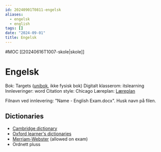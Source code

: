 ```yaml
---
id: 20240901T0811-engelsk
aliases:
  - engelsk
  - english
tags: []
date: "2024-09-01"
title: Engelsk
---
```


#MOC [[20240616T1007-skole|skole]]

# Engelsk

Bok: Targets ([unibok](https://unibok.no), ikke fysisk bok)
Digitalt klasserom: itslearning
Innleveringer: word
Citation style: Chicago
Læreplan: [Læreplan](https://docs.google.com/document/d/1KUqzPR-3jDaUM0cmqULKMFdeniLyVXA5/edit)

Filnavn ved innlevering: "Name - English Exam.docx". Husk navn på filen.

## Dictionaries

- [Cambridge dictionary](https://dictionary.cambridge.org/)
- [Oxford learner's dictionaries](https://www.oxfordlearnersdictionaries.com/)
- [Merriam-Webster](https://www.merriam-webster.com/dictionary/) (allowed on exam)
- Ordnett pluss
